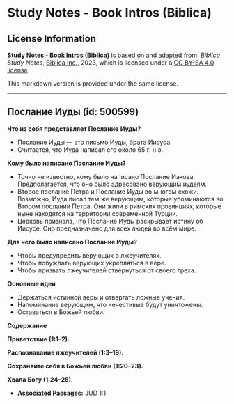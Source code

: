 # Study Notes - Book Intros (Biblica)

## License Information

**Study Notes - Book Intros (Biblica)** is based on and adapted from: _Biblica Study Notes_, [Biblica Inc.](https://www.biblica.com/), 2023, which is licensed under a [CC BY-SA 4.0 license](https://creativecommons.org/licenses/by-sa/4.0/legalcode.en).

This markdown version is provided under the same license.



--------------------------------

## Послание Иуды (id: 500599)

**Что из себя представляет Послание** **Иуды?**

* Послание Иуды — это письмо Иуды, брата Иисуса.
* Считается, что Иуда написал его около 65 г. н.э.

**Кому было написано Послание Иуды?**

* Точно не известно, кому было написано Послание Иакова. Предполагается, что оно было адресовано верующим иудеям.
* Второе послание Петра и Послание Иуды во многом схожи. Возможно, Иуда писал тем же верующим, которые упоминаются во Втором послании Петра. Они жили в римских провинциях, которые ныне находятся на территории современной Турции.
* Церковь признала, что Послание Иуды раскрывает истину об Иисусе. Оно предназначено для всех людей во всём мире.

**Для чего было написано Послание Иуды?**

* Чтобы предупредить верующих о лжеучителях.
* Чтобы побуждать верующих укрепляться в вере.
* Чтобы призвать лжеучителей отвернуться от своего греха.

**Основные идеи**

* Держаться истинной веры и отвергать ложные учения.
* Напоминание верующим, что нечестивые будут уничтожены.
* Оставаться в Божьей любви.

**Содержание**

**Приветствие (1:1–2\).**

**Распознавание лжеучителей (1:3–19\).**

**Сохраняйте себя в Божьей любви (1:20–23\).**

**Хвала Богу (1:24–25\).**

* **Associated Passages:** JUD 1:1

